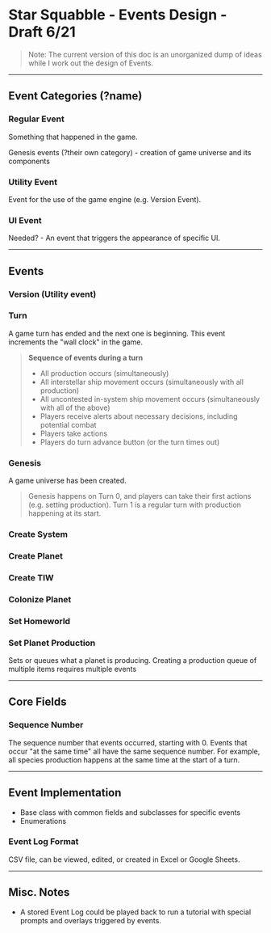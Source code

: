 # Star Squabble - Events Design - Draft 6/21

> Note: The current version of this doc is an unorganized dump of ideas while I work out the design of Events.

---------------------

## Event Categories (?name)

### Regular Event

Something that happened in the game.

Genesis events (?their own category) - creation of game universe and its components

### Utility Event

Event for the use of the game engine (e.g. Version Event).

### UI Event

Needed? - An event that triggers the appearance of specific UI.

---------------------

## Events

### Version (Utility event)

### Turn

A game turn has ended and the next one is beginning. This event increments the "wall clock" in the game.

> **Sequence of events during a turn**
>
> * All production occurs (simultaneously)
> * All interstellar ship movement occurs (simultaneously with all production)
> * All uncontested in-system ship movement occurs (simultaneously with all of the above)
> * Players receive alerts about necessary decisions, including potential combat
> * Players take actions
> * Players do turn advance button (or the turn times out)

### Genesis

A game universe has been created.

> Genesis happens on Turn 0, and players can take their first actions (e.g. setting production). Turn 1 is a regular turn with production happening at its start.

### Create System

### Create Planet

### Create TIW

### Colonize Planet

### Set Homeworld

### Set Planet Production

Sets or queues what a planet is producing. Creating a production queue of multiple items requires multiple events

---------------------

## Core Fields

### Sequence Number

The sequence number that events occurred, starting with 0. Events that occur "at the same time" all have the same sequence number. For example, all species production happens at the same time at the start of a turn.

---------------------

## Event Implementation

* Base class with common fields and subclasses for specific events
* Enumerations 

### Event Log Format

CSV file, can be viewed, edited, or created in Excel or Google Sheets.

---------------------

## Misc. Notes

* A stored Event Log could be played back to run a tutorial with special prompts and overlays triggered by events.